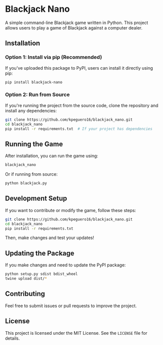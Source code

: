 # Blackjack Nano

A simple command-line Blackjack game written in Python. This project allows users to play a game of Blackjack against a computer dealer.

## Installation

### **Option 1: Install via pip (Recommended)**
If you've uploaded this package to PyPI, users can install it directly using pip:
```sh
pip install blackjack-nano
```

### **Option 2: Run from Source**
If you're running the project from the source code, clone the repository and install any dependencies:
```sh
git clone https://github.com/kpeguero16/blackjack_nano.git
cd blackjack_nano
pip install -r requirements.txt  # If your project has dependencies
```

## Running the Game
After installation, you can run the game using:
```sh
blackjack_nano
```
Or if running from source:
```sh
python blackjack.py
```

## Development Setup
If you want to contribute or modify the game, follow these steps:
```sh
git clone https://github.com/kpeguero16/blackjack_nano.git
cd blackjack_nano
pip install -r requirements.txt
```
Then, make changes and test your updates!

## Updating the Package
If you make changes and need to update the PyPI package:
```sh
python setup.py sdist bdist_wheel
twine upload dist/*
```

## Contributing
Feel free to submit issues or pull requests to improve the project.

## License
This project is licensed under the MIT License. See the `LICENSE` file for details.

